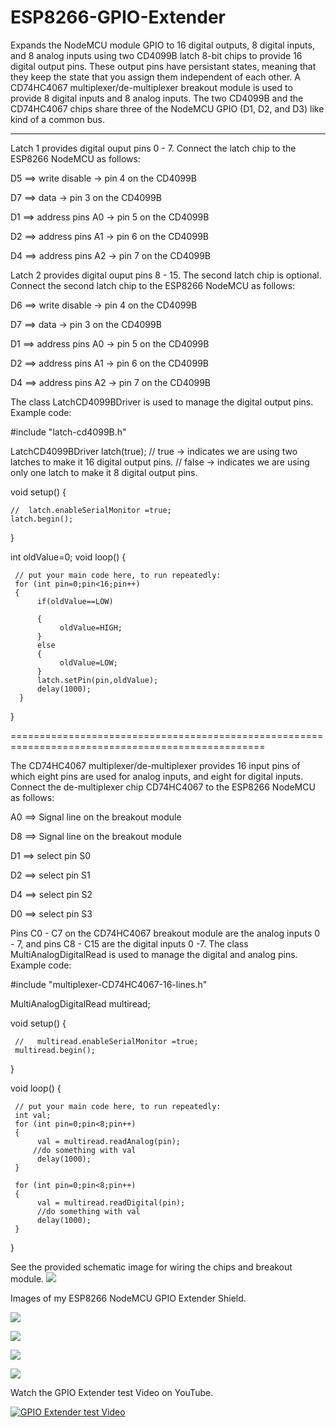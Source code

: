 # ESP8266-GPIO-Extender
Expands the NodeMCU module GPIO to 16 digital outputs, 8 digital inputs, and 8 analog inputs using two CD4099B latch 8-bit chips to provide 16 digital output pins. These output pins have persistant states, meaning that they keep the state that you assign them independent of each other. A CD74HC4067 multiplexer/de-multiplexer breakout module is used to provide 8 digital inputs and 8 analog inputs. The two CD4099B and the CD74HC4067 chips share three of the NodeMCU GPIO (D1, D2, and D3) like kind of a common bus.

------------------------------------------------------------------------------------------------------------

Latch 1 provides digital ouput pins 0 - 7. Connect the latch chip to the ESP8266 NodeMCU as follows:

D5 ==> write disable -> pin 4 on the CD4099B

D7 ==> data -> pin 3 on the CD4099B

D1 ==> address pins A0  -> pin 5  on the CD4099B 

D2 ==> address pins A1  -> pin 6  on the CD4099B

D4 ==> address pins A2  -> pin 7  on the CD4099B

Latch 2 provides digital ouput pins 8 - 15. The second latch chip is optional. Connect the second latch chip to the ESP8266 NodeMCU as follows:

D6 ==> write disable -> pin 4 on the CD4099B

D7 ==> data -> pin 3 on the CD4099B

D1 ==> address pins A0  -> pin 5  on the CD4099B 

D2 ==> address pins A1  -> pin 6  on the CD4099B

D4 ==> address pins A2  -> pin 7  on the CD4099B

The class LatchCD4099BDriver is used to manage the digital output pins. Example code:

#include "latch-cd4099B.h"

LatchCD4099BDriver latch(true); 
//  true -> indicates we are using two latches to make it 16 digital output pins.
//  false -> indicates we are using only one latch to make it 8 digital output pins.

void setup() {  

    //  latch.enableSerialMonitor =true;     
    latch.begin();
}

int oldValue=0;
void loop() {      

     // put your main code here, to run repeatedly: 
     for (int pin=0;pin<16;pin++)
     {
          if(oldValue==LOW)
 
          {   
               oldValue=HIGH; 
          } 
          else
          {  
               oldValue=LOW;
          }         
          latch.setPin(pin,oldValue);
          delay(1000); 
      } 
}
 
==================================================================================================
 
The CD74HC4067 multiplexer/de-multiplexer provides 16 input pins of which eight pins are used for analog inputs, and eight for digital inputs. Connect the de-multiplexer chip CD74HC4067 to the ESP8266 NodeMCU as follows:
 
A0 ==> Signal line on the breakout module

D8 ==> Signal line on the breakout module

D1 ==> select pin S0 

D2 ==> select pin S1 

D4 ==> select pin S2

D0 ==> select pin S3 

Pins C0 - C7 on the CD74HC4067 breakout module are the analog inputs 0 - 7, and pins C8 - C15 are the digital inputs 0 -7.
The class MultiAnalogDigitalRead is used to manage the digital and analog pins. Example code:

#include "multiplexer-CD74HC4067-16-lines.h"

MultiAnalogDigitalRead multiread;

void setup() {

     //   multiread.enableSerialMonitor =true;     
     multiread.begin();
}

void loop() {
 
     // put your main code here, to run repeatedly:
     int val;
     for (int pin=0;pin<8;pin++) 
     {        
          val = multiread.readAnalog(pin);
         //do something with val      
          delay(1000);
     }
   
     for (int pin=0;pin<8;pin++)
     {   
          val = multiread.readDigital(pin);
          //do something with val     
          delay(1000);
     }
}

See the provided schematic image for wiring the chips and breakout module. ![](GPIO-Extender-.png) 

Images of my ESP8266 NodeMCU GPIO Extender Shield.

![](GPIO-Extender-0.png)

![](GPIO-Extender-1.png)

![](GPIO-Extender-2.png)

![](GPIO-Extender-3.png)

Watch the GPIO Extender test Video on YouTube.

[![GPIO Extender test Video](https://img.youtube.com/vi/aFkxxWDnNWo/0.jpg)](https://www.youtube.com/watch?v=aFkxxWDnNWo)


